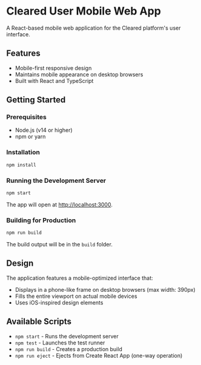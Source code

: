 # Cleared User Mobile Web App

A React-based mobile web application for the Cleared platform's user interface.

## Features

- Mobile-first responsive design
- Maintains mobile appearance on desktop browsers
- Built with React and TypeScript

## Getting Started

### Prerequisites

- Node.js (v14 or higher)
- npm or yarn

### Installation

```bash
npm install
```

### Running the Development Server

```bash
npm start
```

The app will open at [http://localhost:3000](http://localhost:3000).

### Building for Production

```bash
npm run build
```

The build output will be in the `build` folder.

## Design

The application features a mobile-optimized interface that:
- Displays in a phone-like frame on desktop browsers (max width: 390px)
- Fills the entire viewport on actual mobile devices
- Uses iOS-inspired design elements

## Available Scripts

- `npm start` - Runs the development server
- `npm test` - Launches the test runner
- `npm run build` - Creates a production build
- `npm run eject` - Ejects from Create React App (one-way operation)
